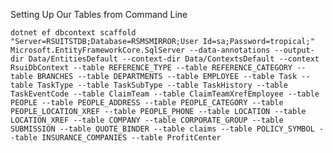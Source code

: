 Setting Up Our Tables from Command Line

    dotnet ef dbcontext scaffold "Server=RSUITSTDB;Database=RSMSMIRROR;User Id=sa;Password=tropical;" Microsoft.EntityFrameworkCore.SqlServer --data-annotations --output-dir Data/EntitiesDefault --context-dir Data/ContextsDefault --context RsuiDbContext --table REFERENCE_TYPE --table REFERENCE_CATEGORY --table BRANCHES --table DEPARTMENTS --table EMPLOYEE --table Task --table TaskType --table TaskSubType --table TaskHistory --table TaskEventCode --table ClaimTeam --table ClaimTeamXrefEmployee --table PEOPLE --table PEOPLE_ADDRESS --table PEOPLE_CATEGORY --table PEOPLE_LOCATION_XREF --table PEOPLE_PHONE --table LOCATION --table LOCATION_XREF --table COMPANY --table CORPORATE_GROUP --table SUBMISSION --table QUOTE_BINDER --table claims --table POLICY_SYMBOL --table INSURANCE_COMPANIES --table ProfitCenter